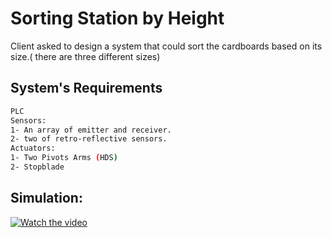 # Sorting Station by Height

Client asked to design a system that could sort the cardboards based on its size.( there are three different sizes)

## System's Requirements

```bash
PLC
Sensors:
1- An array of emitter and receiver.
2- two of retro-reflective sensors.
Actuators:
1- Two Pivots Arms (HDS)
2- Stopblade
```

## Simulation:
[![Watch the video](https://github.com/HassanAlKathiri/SmartMethods/blob/master/Robotics/3rd%20Week%20Tasks/Sorting%20station/image.PNG)](https://www.youtube.com/embed/p3NLJnwHYnE)
